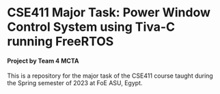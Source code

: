 # CSE411 Major Task: Power Window Control System using Tiva-C running FreeRTOS
#### Project by Team 4 MCTA
This is a repository for the major task of the CSE411 course taught during the Spring semester of 2023 at FoE ASU, Egypt.
